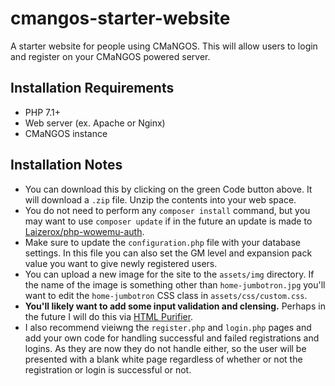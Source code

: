 # cmangos-starter-website

A starter website for people using CMaNGOS. This will allow users to login and register on your CMaNGOS powered server.

## Installation Requirements

- PHP 7.1+
- Web server (ex. Apache or Nginx)
- CMaNGOS instance

## Installation Notes

- You can download this by clicking on the green Code button above. It will download a `.zip` file. Unzip the contents into your web space.
- You do not need to perform any `composer install` command, but you may want to use `composer update` if in the future an update is made to [Laizerox/php-wowemu-auth](https://github.com/Laizerox/php-wowemu-auth).
- Make sure to update the `configuration.php` file with your database settings. In this file you can also set the GM level and expansion pack value you want to give newly registered users.
- You can upload a new image for the site to the `assets/img` directory. If the name of the image is something other than `home-jumbotron.jpg` you'll want to edit the `home-jumbotron` CSS class in `assets/css/custom.css`.
- **You'll likely want to add some input validation and clensing.** Perhaps in the future I will do this via [HTML Purifier](http://htmlpurifier.org).
- I also recommend vieiwng the `register.php` and `login.php` pages and add your own code for handling successful and failed registrations and logins. As they are now they do not handle either, so the user will be presented with a blank white page regardless of whether or not the registration or login is successful or not.
